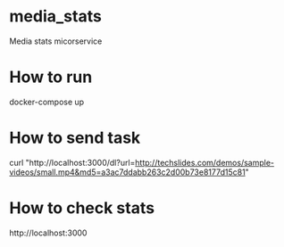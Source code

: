 # media_stats
Media stats micorservice

# How to run
docker-compose up

# How to send task
curl "http://localhost:3000/dl?url=http://techslides.com/demos/sample-videos/small.mp4&md5=a3ac7ddabb263c2d00b73e8177d15c81"

# How to check stats
http://localhost:3000
